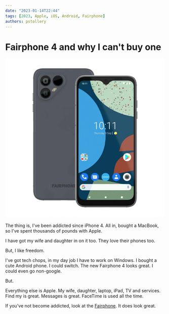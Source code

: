 ```yaml
---
date: "2023-01-14T22:44"
tags: [2023, Apple, iOS, Android, Fairphone]
authors: pstollery
---
```

# Fairphone 4 and why I can't buy one


![Fairphone 4 front and back hero photograph.](https://raw.githubusercontent.com/PhilStollery/phils.weblog.lol/master/images/grey-m_3b_backandfront_flat_new_1.jpg)

The thing is, I've been addicted since iPhone 4. All in, bought a MacBook, so I've spent thousands of pounds with Apple. 

<!-- truncate -->

I have got my wife and daughter in on it too. They love their phones too.

But, I like freedom. 

I've got tech chops, in my day job I have to work on Windows. I bought a cute Android phone. I could switch. The new Fairphone 4 looks great. I could even go non-google. 

But. 

Everything else is Apple. My wife, daughter, laptop, iPad, TV and services. Find my is great. Messages is great. FaceTime is used all the time. 

If you've not become addicted, look at the [Fairphone](https://shop.fairphone.com/en/buy-fairphone-4#tech-specs). It does look great. 

